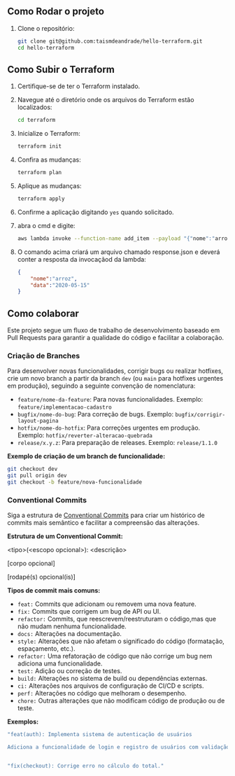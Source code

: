 ## Como Rodar o projeto

1. Clone o repositório:
    ```bash
    git clone git@github.com:taismdeandrade/hello-terraform.git
    cd hello-terraform
    ```

## Como Subir o Terraform

1. Certifique-se de ter o Terraform instalado.

2. Navegue até o diretório onde os arquivos do Terraform estão localizados:
    ```bash
    cd terraform
    ```

3. Inicialize o Terraform:
    ```bash
    terraform init
    ```

4. Confira as mudanças:
    ```bash
    terraform plan
    ```

5. Aplique as mudanças:
    ```bash
    terraform apply    
    ```
6. Confirme a aplicação digitando `yes` quando solicitado.

7. abra o cmd e digite:
    ```bash
    aws lambda invoke --function-name add_item --payload "{"nome":"arroz", "data":"2025-05-15"}" --cli-binary-format raw-in-base64-out response.json
    ```
8. O comando acima criará um arquivo chamado response.json e deverá conter a resposta da invocaçãod da lambda:
    ```Json
    {
        "nome":"arroz",
        "data":"2020-05-15"
    }
    ```


## Como colaborar

Este projeto segue um fluxo de trabalho de desenvolvimento baseado em Pull Requests para garantir a qualidade do código e facilitar a colaboração.

### Criação de Branches

Para desenvolver novas funcionalidades, corrigir bugs ou realizar hotfixes, crie um novo branch a partir da branch `dev` (ou `main` para hotfixes urgentes em produção), seguindo a seguinte convenção de nomenclatura:

* `feature/nome-da-feature`: Para novas funcionalidades. Exemplo: `feature/implementacao-cadastro`
* `bugfix/nome-do-bug`: Para correção de bugs. Exemplo: `bugfix/corrigir-layout-pagina`
* `hotfix/nome-do-hotfix`: Para correções urgentes em produção. Exemplo: `hotfix/reverter-alteracao-quebrada`
* `release/x.y.z`: Para preparação de releases. Exemplo: `release/1.1.0`

**Exemplo de criação de um branch de funcionalidade:**
```bash
git checkout dev
git pull origin dev
git checkout -b feature/nova-funcionalidade
```

### Conventional Commits

Siga a estrutura de [Conventional Commits](https://www.conventionalcommits.org/pt-br/v1.0.0/) para criar um histórico de commits mais semântico e facilitar a compreensão das alterações.

**Estrutura de um Conventional Commit:**

&lt;tipo>(&lt;escopo opcional>): &lt;descrição>

[corpo opcional]

[rodapé(s) opcional(is)]

**Tipos de commit mais comuns:**

- `feat:` Commits que adicionam ou removem uma nova feature.
- `fix:` Commits que corrigem um bug de API ou UI.
- `refactor:` Commits, que reescrevem/reestruturam o código,mas que não mudam nenhuma funcionalidade.
- `docs:` Alterações na documentação.
- `style:`   Alterações que não afetam o significado do código (formatação, espaçamento, etc.).
- `refactor:` Uma refatoração de código que não corrige um bug nem adiciona uma funcionalidade.
- `test:`    Adição ou correção de testes.
- `build:`   Alterações no sistema de build ou dependências externas.
- `ci:`      Alterações nos arquivos de configuração de CI/CD e scripts.
- `perf:`    Alterações no código que melhoram o desempenho.
- `chore:`   Outras alterações que não modificam código de produção ou de teste.


**Exemplos:**

```bash 
"feat(auth): Implementa sistema de autenticação de usuários

Adiciona a funcionalidade de login e registro de usuários com validação de e-mail."


"fix(checkout): Corrige erro no cálculo do total."
```
